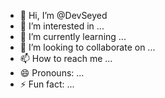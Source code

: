 - 👋 Hi, I’m @DevSeyed
- 👀 I’m interested in ...
- 🌱 I’m currently learning ...
- 💞️ I’m looking to collaborate on ...
- 📫 How to reach me ...
- 😄 Pronouns: ...
- ⚡ Fun fact: ...

<!---
DevSeyed/DevSeyed is a ✨ special ✨ repository because its `README.md` (this file) appears on your GitHub profile.
You can click the Preview link to take a look at your changes.
--->
